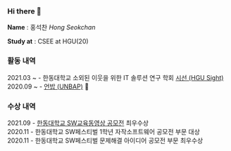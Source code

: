 ### Hi there 👋

__Name__ : 홍석찬 _Hong Seokchan_

__Study at__ : CSEE at HGU(20)


### 활동 내역

2021.03 ~ - 한동대학교 소외된 이웃을 위한 IT 솔루션 연구 학회 [시선 (HGU Sight)](https://hgusight.github.io/)     
2020.09 ~ - [언밥 (UNBAP)](https://unbap.github.io/) 🍚


### 수상 내역

2021.09 - [한동대학교 SW교육동영상 공모전](https://www.youtube.com/playlist?list=PLVIityKQhEeRZM1908FayAbHJWcg8BEG6) 최우수상     
2020.11 - 한동대학교 SW페스티벌 1학년 자작소프트웨어 공모전 부문 대상      
2020.11 - 한동대학교 SW페스티벌 문제해결 아이디어 공모전 부문 최우수상



